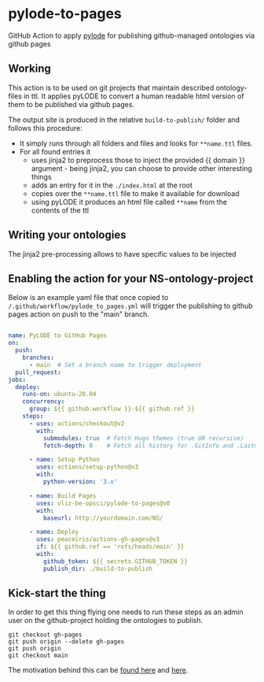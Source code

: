 # pylode-to-pages

GitHub Action to apply [pylode](https://pypi.org/project/pyLODE/) for publishing github-managed ontologies via github pages


## Working
This action is to be used on git projects that maintain described ontology-files in ttl. It applies pyLODE to convert a human readable html version of them to be published via github pages.

The output site is produced in the relative `build-to-publish/` folder and follows this procedure:
* It simply runs through all folders and files and looks for `**name.ttl` files.
* For all found entries it
  * uses jinja2 to preprocess those to inject the provided {{ domain }} argument - being jinja2, you can choose to provide other interesting things
  * adds an entry for it in the `./index.html`  at the root
  * copies over the `**name.ttl` file to make it available for download
  * using pyLODE it produces an html file called `**name` from the contents of the ttl



## Writing your ontologies

The jinja2 pre-processing allows to have specific values to be injected




## Enabling the action for your NS-ontology-project

Below is an example yaml file that once copied to `/.github/workflow/pylode_to_pages.yml` will trigger the publishing to github pages action on push to the "main" branch.

```yml

name: PyLODE to GitHub Pages
on:
  push:
    branches:
      - main  # Set a branch name to trigger deployment
  pull_request:
jobs:
  deploy:
    runs-on: ubuntu-20.04
    concurrency:
      group: ${{ github.workflow }}-${{ github.ref }}
    steps:
      - uses: actions/checkout@v2
        with:
          submodules: true  # Fetch Hugo themes (true OR recursive)
          fetch-depth: 0    # Fetch all history for .GitInfo and .Lastmod

      - name: Setup Python
        uses: actions/setup-python@v3
        with:
          python-version: '3.x'

      - name: Build Pages
        uses: vliz-be-opsci/pylode-to-pages@v0
        with:
          baseurl: http://yourdomain.com/NS/

      - name: Deploy
        uses: peaceiris/actions-gh-pages@v3
        if: ${{ github.ref == 'refs/heads/main' }}
        with:
          github_token: ${{ secrets.GITHUB_TOKEN }}
          publish_dir: ./build-to-publish
```

## Kick-start the thing

In order to get this thing flying one needs to run these steps as an admin user on the github-project holding the ontologies to publish.

```
git checkout gh-pages
git push origin --delete gh-pages
git push origin
git checkout main
```

The motivation behind this can be [found here](https://github.com/peaceiris/actions-gh-pages#%EF%B8%8F-first-deployment-with-github_token) and [here](https://github.com/peaceiris/actions-gh-pages/issues/9).
